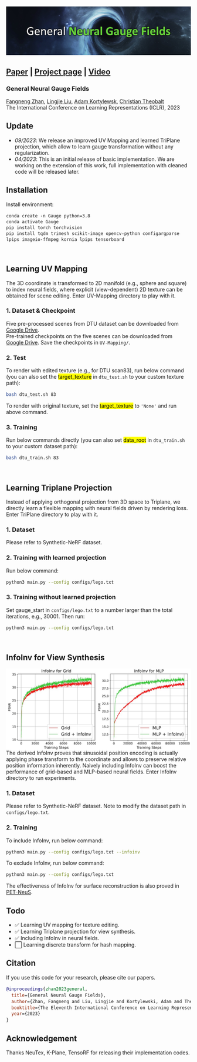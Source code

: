 <!-- # <p align=center>General **Neural Gauge Fields**</p> -->
![Teaser](teaser.jpg)

## [Paper](https://openreview.net/pdf?id=XWkWK2UagFR)  |  [Project page](https://fnzhan.com/Neural-Gauge-Fields/)  | [Video](https://youtu.be/Enak-qXwagg)

### **General Neural Gauge Fields**
[Fangneng Zhan](https://fnzhan.com/), [Lingjie Liu](https://lingjie0206.github.io/), [Adam Kortylewsk](https://generativevision.mpi-inf.mpg.de/), [Christian Theobalt](https://people.mpi-inf.mpg.de/~theobalt/) <br>
The International Conference on Learning Representations (ICLR), 2023
<!-- Max Planck Institute for Informatics, Germany <br> -->

<!-- **Neural Gauge Fields: Analysis, Computation, and Beyond** <br>
ACM Transactions on Graphics (TOG) and SIGGRAPH, 2024 -->

## Update
- *09/2023*: We release an improved UV Mapping and learned TriPlane projection, which allow to learn gauge transformation without any regularization.
- *04/2023*: This is an initial release of basic implementation. We are working on the extension of this work, full implementation with cleaned code will be released later.

## Installation
Install environment:
```
conda create -n Gauge python=3.8
conda activate Gauge
pip install torch torchvision
pip install tqdm trimesh scikit-image opencv-python configargparse lpips imageio-ffmpeg kornia lpips tensorboard
```

<br>

## Learning UV Mapping

The 3D coordinate is transformed to 2D manifold (e.g., sphere and square) to index neural fields, where explicit (view-dependent) 
2D texture can be obtained for scene editing. Enter UV-Mapping directory to play with it.
### 1. Dataset & Checkpoint
Five pre-processed scenes from DTU dataset can be downloaded from [Google Drive](https://drive.google.com/file/d/1Hm2R4zH0_U9enbs-uygK3jwWXsQ7o5TQ/view?usp=sharing). <br>
Pre-trained checkpoints on the five scenes can be downloaded from [Google Drive](https://drive.google.com/file/d/119sKwSshP14joo59KtsAVvrPSLw6AtQO/view?usp=drive_link). 
Save the checkpoints in `UV-Mapping/`.
### 2. Test
To render with edited texture (e.g., for DTU scan83), run below command (you can also set the <mark>target_texture</mark> in `dtu_test.sh` to your custom texture path):
````bash
bash dtu_test.sh 83
````
To render with original texture, set the <mark>target_texture</mark> to `'None'` and run above command.
### 3. Training
Run below commands directly (you can also set <mark>data_root</mark> in `dtu_train.sh` to your custom dataset path):
````bash
bash dtu_train.sh 83
````

<br>

## Learning Triplane Projection
Instead of applying orthogonal projection from 3D space to Triplane, we directly learn a flexible mapping with neural fields 
driven by rendering loss. Enter TriPlane directory to play with it.


### 1. Dataset
Please refer to Synthetic-NeRF dataset.
### 2. Training with learned projection
Run below command:
````bash
python3 main.py --config configs/lego.txt
````
### 3. Training without learned projection
Set gauge_start in `configs/lego.txt` to a number larger than the total iterations, e.g., 30001. Then run:
````bash
python3 main.py --config configs/lego.txt
````

<br>

## InfoInv for View Synthesis
<img src='infoinv.jpg' align="center">
The derived InfoInv proves that sinusoidal position encoding is actually applying phase transform to the coordinate and 
allows to preserve relative position information inherently. Naively including InfoInv can boost the performance of
grid-based and MLP-based neural fields. Enter InfoInv directory to run experiments.


### 1. Dataset
Please refer to Synthetic-NeRF dataset. Note to modify the dataset path in `configs/lego.txt`.
### 2. Training
To include InfoInv, run below command:
````bash
python3 main.py --config configs/lego.txt --infoinv
````
To exclude InfoInv, run below command:
````bash
python3 main.py --config configs/lego.txt
````
The effectiveness of InfoInv for surface reconstruction is also proved in [PET-NeuS](https://github.com/yiqun-wang/PET-NeuS). 

## Todo
- ✅ Learning UV mapping for texture editing.
- ✅ Learning Triplane projection for view synthesis.
- ✅ Including InfoInv in neural fields.
- ⬜️ Learning discrete transform for hash mapping.


## Citation
If you use this code for your research, please cite our papers.
```bibtex
@inproceedings{zhan2023general,
  title={General Neural Gauge Fields},
  author={Zhan, Fangneng and Liu, Lingjie and Kortylewski, Adam and Theobalt, Christian},
  booktitle={The Eleventh International Conference on Learning Representations},
  year={2023}
}
```

## Acknowledgement
Thanks NeuTex, K-Plane, TensoRF for releasing their implementation codes. 


